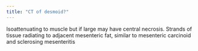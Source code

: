```yaml
---
title: "CT of desmoid?"
---
```

Isoattenuating to muscle but if large may have central necrosis. Strands of tissue radiating to adjacent mesenteric fat, similar to mesenteric carcinoid and sclerosing mesenteritis

